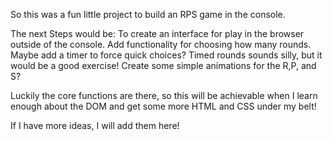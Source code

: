 So this was a fun little project to build an RPS game in the console. 

The next Steps would be: 
  To create an interface for play in the browser outside of the console.
  Add functionality for choosing how many rounds.
  Maybe add a timer to force quick choices?
    Timed rounds sounds silly, but it would be a good exercise!
  Create some simple animations for the R,P, and S?

Luckily the core functions are there, so this will be achievable when 
I learn enough about the DOM and get some more HTML and CSS under my belt!

If I have more ideas, I will add them here!

